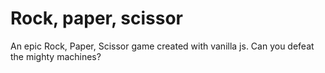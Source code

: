 # Rock, paper, scissor

An epic Rock, Paper, Scissor game created with vanilla js. Can you defeat the mighty machines?
